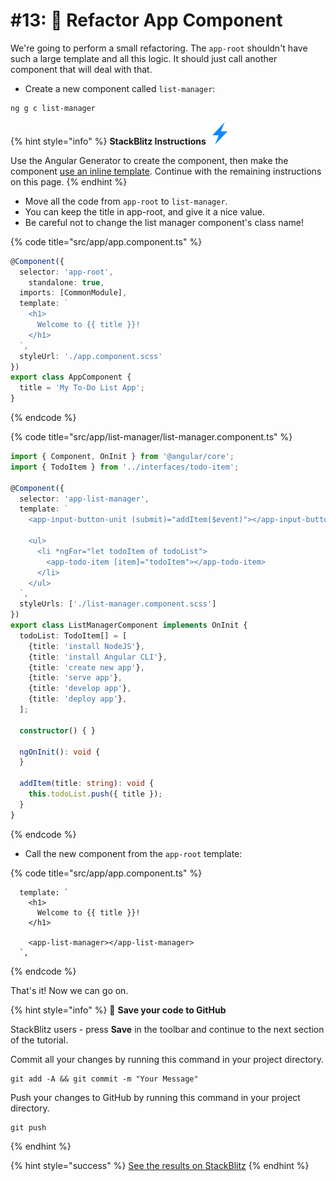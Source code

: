 # #13: 🚧 Refactor App Component

We're going to perform a small refactoring. The `app-root` shouldn't have such a large template and all this logic. It should just call another component that will deal with that.

* Create a new component called `list-manager`:&#x20;

```bash
ng g c list-manager
```

{% hint style="info" %}
**StackBlitz Instructions** ![](<../.gitbook/assets/stackblitz-hint (1) (2).svg>)

Use the Angular Generator to create the component, then make the component [use an inline template](https://ng-girls.gitbook.io/todo-list-tutorial/component#inline-template). Continue with the remaining instructions on this page.
{% endhint %}

* Move all the code from `app-root` to `list-manager`. &#x20;
* You can keep the title in app-root, and give it a nice value.
* Be careful not to change the list manager component's class name!

{% code title="src/app/app.component.ts" %}
```typescript
@Component({
  selector: 'app-root',
    standalone: true,
  imports: [CommonModule],
  template: `
    <h1>
      Welcome to {{ title }}!
    </h1>
  `,
  styleUrl: './app.component.scss'
})
export class AppComponent {
  title = 'My To-Do List App';
}
```
{% endcode %}

{% code title="src/app/list-manager/list-manager.component.ts" %}
```typescript
import { Component, OnInit } from '@angular/core';
import { TodoItem } from '../interfaces/todo-item';

@Component({
  selector: 'app-list-manager',
  template: `
    <app-input-button-unit (submit)="addItem($event)"></app-input-button-unit>

    <ul>
      <li *ngFor="let todoItem of todoList">
        <app-todo-item [item]="todoItem"></app-todo-item>
      </li>
    </ul>
  `,
  styleUrls: ['./list-manager.component.scss']
})
export class ListManagerComponent implements OnInit {
  todoList: TodoItem[] = [
    {title: 'install NodeJS'},
    {title: 'install Angular CLI'},
    {title: 'create new app'},
    {title: 'serve app'},
    {title: 'develop app'},
    {title: 'deploy app'},
  ];

  constructor() { }

  ngOnInit(): void {
  }

  addItem(title: string): void {    
    this.todoList.push({ title });
  }
}
```
{% endcode %}

* Call the new component from the `app-root` template:

{% code title="src/app/app.component.ts" %}
```markup
  template: `
    <h1>
      Welcome to {{ title }}!
    </h1>

    <app-list-manager></app-list-manager>
  `,
```
{% endcode %}

That's it! Now we can go on.

{% hint style="info" %}
💾 **Save your code to GitHub**

StackBlitz users - press **Save** in the toolbar and continue to the next section of the tutorial.

Commit all your changes by running this command in your project directory.

```
git add -A && git commit -m "Your Message"
```

Push your changes to GitHub by running this command in your project directory.

```
git push
```
{% endhint %}

{% hint style="success" %}
[See the results on StackBlitz](https://stackblitz.com/github/ng-girls/todo-list-tutorial/tree/master/examples/0\_13-refactor-app-component)
{% endhint %}
